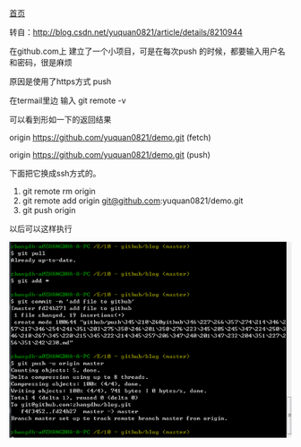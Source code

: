 
[首页](https://github.com/zhangdhu/blog/blob/master/index.md)


转自：http://blog.csdn.net/yuquan0821/article/details/8210944

在github.com上 建立了一个小项目，可是在每次push  的时候，都要输入用户名和密码，很是麻烦

原因是使用了https方式 push

在termail里边 输入  git remote -v 

可以看到形如一下的返回结果

origin https://github.com/yuquan0821/demo.git (fetch)

origin https://github.com/yuquan0821/demo.git (push)

下面把它换成ssh方式的。

1. git remote rm origin
2. git remote add origin git@github.com:yuquan0821/demo.git
3. git push origin 


以后可以这样执行

![](https://github.com/zhangdhu/blog/blob/master/github/img/1.png)

